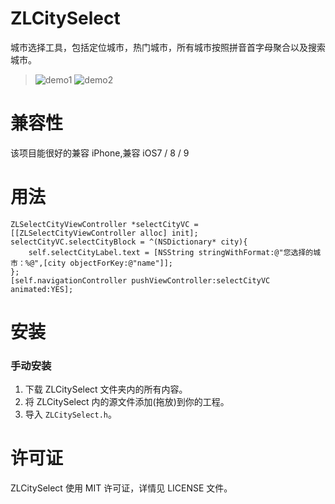 ZLCitySelect
==============
城市选择工具，包括定位城市，热门城市，所有城市按照拼音首字母聚合以及搜索城市。<br/>

> ![demo1](https://github.com/zingwin/ZLCitySelect/blob/master/Demo/1.png)
> ![demo2](https://github.com/zingwin/ZLCitySelect/blob/master/Demo/2.png)

兼容性
==============
该项目能很好的兼容 iPhone,兼容 iOS7 / 8 / 9

用法
==============
    
    ZLSelectCityViewController *selectCityVC = [[ZLSelectCityViewController alloc] init];
    selectCityVC.selectCityBlock = ^(NSDictionary* city){
        self.selectCityLabel.text = [NSString stringWithFormat:@"您选择的城市：%@",[city objectForKey:@"name"]];
    };
    [self.navigationController pushViewController:selectCityVC animated:YES];
    
    
安装
==============

### 手动安装

1. 下载 ZLCitySelect 文件夹内的所有内容。
2. 将 ZLCitySelect 内的源文件添加(拖放)到你的工程。
3. 导入 `ZLCitySelect.h`。


许可证
==============
ZLCitySelect 使用 MIT 许可证，详情见 LICENSE 文件。
